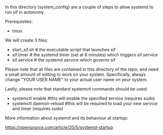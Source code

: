 In this directory (system_config) are a couple of steps to allow systemd to run sif in autonomy. 

Prerequisites:

- tmux

We will create 3 files:

- start_sif.sh # the executable script that launches sif
- sif.timer # the systemd timer (set at 8 minutes) which triggers sif.service
- sif.service # the systemd service which governs sif 


Please note that all files are contained in this directory of the repo, and need a small amount of editing to work on your system. Specifically, always change "YOUR USER NAME" to your actual user name on your system.
  
Lastly, please note that standard systemctl commands should be used:

- systemctl enable #this will enable the specified service (requires sudo)
- systemctl daemon-reload #this will be required to load your new service and timer (requires sudo) 
  
More information about systemd and its behaviour at startup:
  
https://opensource.com/article/20/5/systemd-startup
